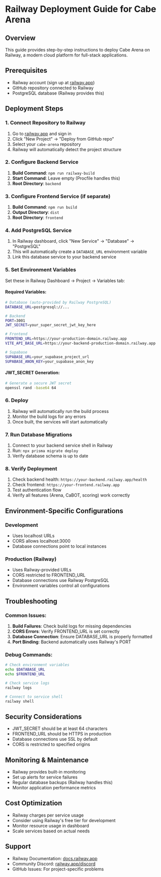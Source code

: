 # Railway Deployment Guide for Cabe Arena

## Overview
This guide provides step-by-step instructions to deploy Cabe Arena on Railway, a modern cloud platform for full-stack applications.

## Prerequisites
- Railway account (sign up at [railway.app](https://railway.app))
- GitHub repository connected to Railway
- PostgreSQL database (Railway provides this)

## Deployment Steps

### 1. Connect Repository to Railway
1. Go to [railway.app](https://railway.app) and sign in
2. Click "New Project" → "Deploy from GitHub repo"
3. Select your `cabe-arena` repository
4. Railway will automatically detect the project structure

### 2. Configure Backend Service
1. **Build Command**: `npm run railway-build`
2. **Start Command**: Leave empty (Procfile handles this)
3. **Root Directory**: `backend`

### 3. Configure Frontend Service (if separate)
1. **Build Command**: `npm run build`
2. **Output Directory**: `dist`
3. **Root Directory**: `frontend`

### 4. Add PostgreSQL Service
1. In Railway dashboard, click "New Service" → "Database" → "PostgreSQL"
2. This will automatically create a `DATABASE_URL` environment variable
3. Link this database service to your backend service

### 5. Set Environment Variables
Set these in Railway Dashboard → Project → Variables tab:

#### Required Variables:
```bash
# Database (auto-provided by Railway PostgreSQL)
DATABASE_URL=postgresql://...

# Backend
PORT=3001
JWT_SECRET=your_super_secret_jwt_key_here

# Frontend
FRONTEND_URL=https://your-production-domain.railway.app
VITE_API_BASE_URL=https://your-backend-production-domain.railway.app

# Supabase
SUPABASE_URL=your_supabase_project_url
SUPABASE_ANON_KEY=your_supabase_anon_key
```

#### JWT_SECRET Generation:
```bash
# Generate a secure JWT secret
openssl rand -base64 64
```

### 6. Deploy
1. Railway will automatically run the build process
2. Monitor the build logs for any errors
3. Once built, the services will start automatically

### 7. Run Database Migrations
1. Connect to your backend service shell in Railway
2. Run: `npx prisma migrate deploy`
3. Verify database schema is up to date

### 8. Verify Deployment
1. Check backend health: `https://your-backend.railway.app/health`
2. Check frontend: `https://your-frontend.railway.app`
3. Test authentication flow
4. Verify all features (Arena, CaBOT, scoring) work correctly

## Environment-Specific Configurations

### Development
- Uses localhost URLs
- CORS allows localhost:3000
- Database connections point to local instances

### Production (Railway)
- Uses Railway-provided URLs
- CORS restricted to FRONTEND_URL
- Database connections use Railway PostgreSQL
- Environment variables control all configurations

## Troubleshooting

### Common Issues:
1. **Build Failures**: Check build logs for missing dependencies
2. **CORS Errors**: Verify FRONTEND_URL is set correctly
3. **Database Connection**: Ensure DATABASE_URL is properly formatted
4. **Port Binding**: Backend automatically uses Railway's PORT

### Debug Commands:
```bash
# Check environment variables
echo $DATABASE_URL
echo $FRONTEND_URL

# Check service logs
railway logs

# Connect to service shell
railway shell
```

## Security Considerations
- JWT_SECRET should be at least 64 characters
- FRONTEND_URL should be HTTPS in production
- Database connections use SSL by default
- CORS is restricted to specified origins

## Monitoring & Maintenance
- Railway provides built-in monitoring
- Set up alerts for service failures
- Regular database backups (Railway handles this)
- Monitor application performance metrics

## Cost Optimization
- Railway charges per service usage
- Consider using Railway's free tier for development
- Monitor resource usage in dashboard
- Scale services based on actual needs

## Support
- Railway Documentation: [docs.railway.app](https://docs.railway.app)
- Community Discord: [railway.app/discord](https://railway.app/discord)
- GitHub Issues: For project-specific problems
